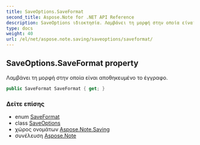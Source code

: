 ```yaml
---
title: SaveOptions.SaveFormat
second_title: Aspose.Note for .NET API Reference
description: SaveOptions ιδιοκτησία. Λαμβάνει τη μορφή στην οποία είναι αποθηκευμένο το έγγραφο.
type: docs
weight: 40
url: /el/net/aspose.note.saving/saveoptions/saveformat/
---
```

## SaveOptions.SaveFormat property

Λαμβάνει τη μορφή στην οποία είναι αποθηκευμένο το έγγραφο.

```csharp
public SaveFormat SaveFormat { get; }
```

### Δείτε επίσης

* enum [SaveFormat](../../../aspose.note/saveformat/)
* class [SaveOptions](../)
* χώρος ονομάτων [Aspose.Note.Saving](../../saveoptions/)
* συνέλευση [Aspose.Note](../../../)


